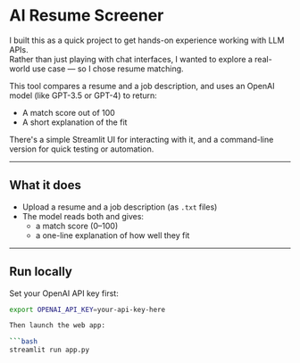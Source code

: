 # AI Resume Screener

I built this as a quick project to get hands-on experience working with LLM APIs.  
Rather than just playing with chat interfaces, I wanted to explore a real-world use case — so I chose resume matching.

This tool compares a resume and a job description, and uses an OpenAI model (like GPT-3.5 or GPT-4) to return:
- A match score out of 100
- A short explanation of the fit

There's a simple Streamlit UI for interacting with it, and a command-line version for quick testing or automation.

---

## What it does

- Upload a resume and a job description (as `.txt` files)
- The model reads both and gives:
  - a match score (0–100)
  - a one-line explanation of how well they fit

---

## Run locally

Set your OpenAI API key first:

 ```bash
 export OPENAI_API_KEY=your-api-key-here

Then launch the web app:

 ```bash
 streamlit run app.py

